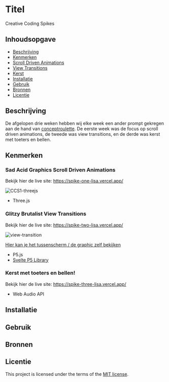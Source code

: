 # Titel

Creative Coding Spikes

## Inhoudsopgave

  * [Beschrijving](#beschrijving)
  * [Kenmerken](#kenmerken)
   * [Scroll Driven Animations](#sad-acid-graphics-scroll-driven-animations)
   * [View Transitions](#glitzy-brutalist-view-transitions)
   * [Kerst](#kerst-met-toeters-en-bellen)
  * [Installatie](#installatie)
  * [Gebruik](#gebruik)
  * [Bronnen](#bronnen)
  * [Licentie](#licentie)

## Beschrijving
De afgelopen drie weken hebben wij elke week een ander prompt gekregen aan de hand van [conceptroulette](https://conceptroulette.fdnd.nl/#). De eerste week was de focus op scroll driven animations, de tweede was view transitions, en de derde was kerst met toeters en bellen.

## Kenmerken

<!-- Bij Kenmerken staat welke technieken zijn gebruikt en hoe. Wat is de HTML structuur? Wat zijn de belangrijkste dingen in CSS? Wat is er met Javascript gedaan en hoe? Misschien heb je een framwork of library gebruikt? -->

### Sad Acid Graphics Scroll Driven Animations

Bekijk hier de live site: https://spike-one-lisa.vercel.app/

![CCS1-threejs](https://github.com/user-attachments/assets/f45f9f29-8a0b-498e-8cd3-01c6ae7ab863)


* Three.js

### Glitzy Brutalist View Transitions

Bekijk hier de live site: https://spike-two-lisa.vercel.app/

![view-transition](https://github.com/user-attachments/assets/ce403fdb-9456-4966-8933-9d1073bb4a05)

[Hier kan je het tussenscherm / de graphic zelf bekijken
]( https://spike-two-lisa.vercel.app/)

* P5.js
* [Svelte P5 Library](https://github.com/gregory-chatelier/svelte-p5-quick-start)

### Kerst met toeters en bellen!

Bekijk hier de live site: https://spike-three-lisa.vercel.app/

* Web Audio API

## Installatie

## Gebruik

## Bronnen

## Licentie

This project is licensed under the terms of the [MIT license](./LICENSE).
